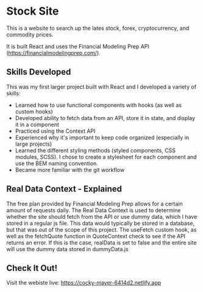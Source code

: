 # Stock Site #
This is a website to search up the lates stock, forex, cryptocurrency, and commodity prices.

It is built React and uses the Financial Modeling Prep API (https://financialmodelingprep.com/).

## Skills Developed ##
This was my first larger project built with React and I developed a variety of skills:
- Learned how to use functional components with hooks (as well as custom hooks)
- Developed ability to fetch data from an API, store it in state, and display it in a component
- Practiced using the Context API
- Experienced why it's important to keep code organized (especially in large projects)
- Learned the different styling methods (styled components, CSS modules, SCSS). I chose to create a stylesheet for each component and use the BEM naming convention.
- Became more familiar with the git workflow

## Real Data Context - Explained ##
The free plan provided by Financial Modeling Prep allows for a certain amount of requests daily. The Real Data Context is used to determine whether the site should fetch from the API or use dummy data, which I have stored in a regular js file. This data would typically be stored in a database, but that was out of the scope of this project. The useFetch custom hook, as well as the fetchQuote function in QuoteContext check to see if the API returns an error. If this is the case, realData is set to false and the entire site will use the dummy data stored in dummyData.js

## Check It Out! ##
Visit the webiste live: https://cocky-mayer-6414d2.netlify.app
